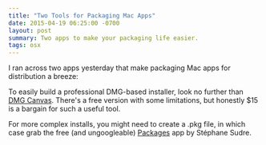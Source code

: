 ```yaml
---
title: "Two Tools for Packaging Mac Apps"
date: 2015-04-19 06:25:00 -0700
layout: post
summary: Two apps to make your packaging life easier.
tags: osx
---
```


I ran across two apps yesterday that make packaging Mac apps for distribution a breeze:

To easily build a professional DMG-based installer, look no further than [DMG Canvas](http://www.araelium.com/dmgcanvas). There's a free version with some limitations, but honestly $15 is a bargain for such a useful tool.

For more complex installs, you might need to create a .pkg file, in which case grab the free (and ungoogleable) [Packages](http://s.sudre.free.fr/Software/Packages/about.html) app by Stéphane Sudre.
